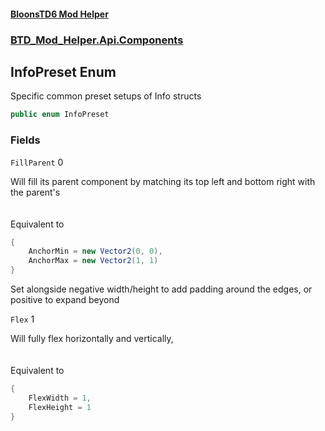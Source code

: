 #### [BloonsTD6 Mod Helper](README.md 'README')
### [BTD_Mod_Helper.Api.Components](README.md#BTD_Mod_Helper.Api.Components 'BTD_Mod_Helper.Api.Components')

## InfoPreset Enum

Specific common preset setups of Info structs

```csharp
public enum InfoPreset
```
### Fields

<a name='BTD_Mod_Helper.Api.Components.InfoPreset.FillParent'></a>

`FillParent` 0

Will fill its parent component by matching its top left and bottom right with the parent's  
<br/>  
Equivalent to  
  
```csharp  
{  
    AnchorMin = new Vector2(0, 0),  
    AnchorMax = new Vector2(1, 1)  
}  
```  
Set alongside negative width/height to add padding around the edges, or positive to expand beyond

<a name='BTD_Mod_Helper.Api.Components.InfoPreset.Flex'></a>

`Flex` 1

Will fully flex horizontally and vertically,  
<br/>  
Equivalent to  
  
```csharp  
{  
    FlexWidth = 1,  
    FlexHeight = 1  
}  
```